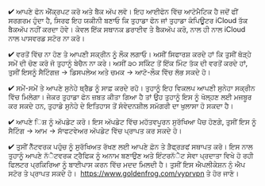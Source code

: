 

✔ ਆਪਣੇ ਫੋਨ ਐਂਕ੍ਰਪਟ ਕਰੋ ਅਤੇ ਬੈਕ ਅੱਪ ਲਵੋ। ਇਹ ਆਈਫੋਨ ਵਿੱਚ ਆਟੋਮੈਟਿਕ ਹੈ ਜਦੋਂ ਫੀਂ ਸਰਗਰਮ ਹੁੰਦਾ ਹੈ, ਸਿਰਫ ਇਹ ਯਕੀਨੀ ਬਣਾਓ ਕਿ ਤੁਹਾਡਾ ਫੋਨ ਜਾਂ ਤੁਹਾਡਾ ਕੰਪਿਊਟਰ iCloud  ਤੱਕ ਬੈਕਅੱਪ ਨਹੀਂ ਕਰਦਾ ਹੋਵੇ। ਕੇਵਲ ਇੱਕ ਸਥਾਨਕ ਡਰਾਈਵ ਤੇ ਬੈਕਅੱਪ ਕਰੋ, ਨਾਲ ਹੀ ਨਾਲ iCloud  ਨਾਲ ਪਾਸਵਰਡ ਸਟੋਰ ਨਾ ਕਰੋ।

✔ ਵਰਤੋਂ ਵਿੱਚ ਨਾ ਹੋਣ ਤੇ ਆਪਣੀ ਸਕ੍ਰੀਨ ਨੂੰ ਲੌਕ ਲਗਾਓ। ਅਸੀਂ ਸਿਫਾਰਸ਼ ਕਰਦੇ ਹਾਂ ਕਿ ਤੁਸੀਂ ਥੋੜ੍ਹੇ ਸਮੇਂ ਦੀ ਚੋਣ ਕਰੋ ਜੋ ਤੁਹਾਨੂੰ ਬੇਚੈਨ ਨਾ ਕਰੇ। ਅਸੀਂ ੩੦ ਸਕਿੰਟ ਤੋਂ ਇੱਕ ਮਿੰਟ ਤੱਕ ਦੀ ਵਰਤੋਂ ਕਰਦੇ ਹਾਂ, ਤੁਸੀਂ ਇਸਨੂੰ ਸੈਟਿੰਗਜ਼ → ਡਿਸਪਲੇਅ ਅਤੇ ਚਮਕ → ਆਟੋ-ਲੌਕ ਵਿੱਚ ਲੱਭ ਸਕਦੇ ਹੋ।

✔ ਸਮੇਂ-ਸਮੇਂ ਤੇ ਆਪਣੇ ਸੁਨੇਹੇ ਥ੍ਰੈਡ ਨੂੰ ਸਾਫ਼ ਕਰਦੇ ਰਹੋ। ਤੁਹਾਨੂੰ ਇਹ ਵਿਕਲਪ ਆਪਣੀ ਸੁਨੇਹਾ ਸਕ੍ਰੀਨ ਵਿੱਚ ਮਿਲੇਗਾ। ਜੇਕਰ ਤੁਹਾਡਾ ਫੋਨ ਜ਼ਬਤ ਕੀਤਾ ਗਿਆ ਹੈ ਤਾਂ ਉਹ ਤੁਹਾਨੂੰ ਇਸ ਨੂੰ ਖੋਲ੍ਹਣ ਲਈ ਮਜਬੂਰ ਕਰ ਸਕਦੇ ਹਨ, ਤੁਹਾਡੇ ਸੁਨੇਹੇ ਦੇ ਇਤਿਹਾਸ ਤੋਂ ਸੰਵੇਦਨਸ਼ੀਲ ਸਮੱਗਰੀ ਦਾ ਖੁਲਾਸਾ ਹੋ ਸਕਦਾ ਹੈ।

✔ ਆਪਣੇ ਿਸ਼ ਨੂੰ ਅੱਪਡੇਟ ਕਰੋ। ਇਸ ਅੱਪਡੇਟ ਵਿੱਚ ਮਹੱਤਵਪੂਰਨ ਸੁਰੱਖਿਆ ਪੈਚ ਹੋਣਗੇ, ਤੁਸੀਂ ਇਸ ਨੂੰ ਸੈਟਿੰਗ → ਆਮ → ਸਾੱਫਟਵੇਅਰ ਅੱਪਡੇਟ ਵਿੱਚ ਪ੍ਰਾਪਤ ਕਰ ਸਕਦੇ ਹੋ।

✔ ਤੁਸੀਂ ਨੈੱਟਵਰਕ ਪਹੁੰਚ ਨੂੰ ਸੁਰੱਖਿਅਤ ਰੱਖਣ ਲਈ ਆਪਣੇ ਫ਼ੋਨ ਤੇ ੜੈਫ੍ਰੜਫਂ ਸਥਾਪਤ ਕਰੋ। ਇਸ ਨਾਲ ਤੁਹਾਨੂੰ ਆਪਣੇ ਨੱੈਟਵਰਕ ਟ੍ਰੈਫਿਕ ਨੂੰ ਅਨਾਮ ਬਣਾਉਣ ਅਤੇ ਇੰਟਰਨੱੈਟ ਸੇਵਾ ਪ੍ਰਦਾਤਾ ਵਿਖੇ ਹੋ ਰਹੀ ਫਿਲਟਰ ਪ੍ਰਕਿਰਿਆ ਨੂੰ ਬਾਈਪਾਸ ਕਰਨ ਵਿੱਚ ਮਦਦ ਮਿਲਦੀ ਹੈ। ਤੁਸੀਂ ਇਸ ਐਪਲੀਕੇਸ਼ਨ ਨੁੰ ਐਪ ਸਟੋਰ ਤੇ ਪ੍ਰਾਪਤ ਸਕਦੇ ਹੋ।  https://www.goldenfrog.com/vyprvpn ਤੇ ਹੋਰ ਜਾਣੋ।
